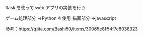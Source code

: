 flask を使って web アプリの実装を行う

ゲーム処理部分 →Python を使用
描画部分 →javascript

参考：https://qiita.com/Bashi50/items/30065e8f54f7e8038323
